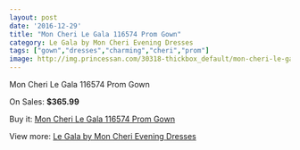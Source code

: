 ```yaml
---
layout: post
date: '2016-12-29'
title: "Mon Cheri Le Gala 116574 Prom Gown"
category: Le Gala by Mon Cheri Evening Dresses
tags: ["gown","dresses","charming","cheri","prom"]
image: http://img.princessan.com/30318-thickbox_default/mon-cheri-le-gala-116574-prom-gown.jpg
---
```

Mon Cheri Le Gala 116574 Prom Gown

On Sales: **$365.99**
<a href="https://www.princessan.com/en/13786-mon-cheri-le-gala-116574-prom-gown.html"><amp-img layout="responsive" width="600" height="600" src="//img.princessan.com/30318-thickbox_default/mon-cheri-le-gala-116574-prom-gown.jpg" alt="Mon Cheri Le Gala 116574 Prom Gown 0" /></a>
<a href="https://www.princessan.com/en/13786-mon-cheri-le-gala-116574-prom-gown.html"><amp-img layout="responsive" width="600" height="600" src="//img.princessan.com/30319-thickbox_default/mon-cheri-le-gala-116574-prom-gown.jpg" alt="Mon Cheri Le Gala 116574 Prom Gown 1" /></a>
<a href="https://www.princessan.com/en/13786-mon-cheri-le-gala-116574-prom-gown.html"><amp-img layout="responsive" width="600" height="600" src="//img.princessan.com/30320-thickbox_default/mon-cheri-le-gala-116574-prom-gown.jpg" alt="Mon Cheri Le Gala 116574 Prom Gown 2" /></a>

Buy it: [Mon Cheri Le Gala 116574 Prom Gown](https://www.princessan.com/en/13786-mon-cheri-le-gala-116574-prom-gown.html "Mon Cheri Le Gala 116574 Prom Gown")

View more: [Le Gala by Mon Cheri Evening Dresses](https://www.princessan.com/en/102- "Le Gala by Mon Cheri Evening Dresses")